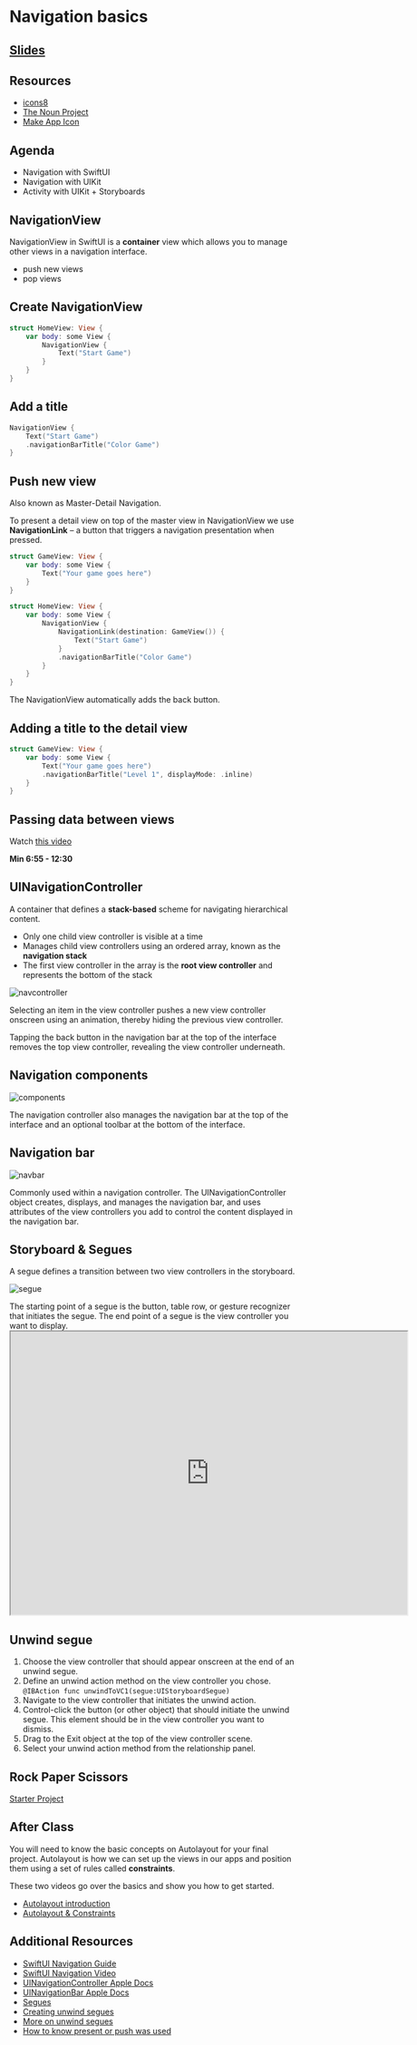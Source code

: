 <!-- Run this slideshow via the following command: -->
<!-- reveal-md README.md -w -->

<!-- .slide: class="header" -->
# Navigation basics

## [Slides](https://make-school-courses.github.io/MOB-1.1-Introduction-to-Swift/Slides/12-Basic-Navigation/README.html ':ignore')

<!-- > -->

## Resources

- [icons8](https://icons8.com)
- [The Noun Project](http://thenounproject.com)
- [Make App Icon](https://makeappicon.com)

<!-- > -->

## Agenda

- Navigation with SwiftUI
- Navigation with UIKit
- Activity with UIKit + Storyboards

<!-- > -->

## NavigationView

NavigationView in SwiftUI is a **container** view which allows you to manage other views in a navigation interface.

- push new views
- pop views

<!-- > -->

## Create NavigationView

```swift
struct HomeView: View {
    var body: some View {
        NavigationView {
            Text("Start Game")
        }
    }
}
```

<!-- > -->

## Add a title

```swift
NavigationView {
    Text("Start Game")
    .navigationBarTitle("Color Game")
}
```

<!-- > -->

## Push new view

Also known as Master-Detail Navigation.

To present a detail view on top of the master view in NavigationView we use **NavigationLink** – a button that triggers a navigation presentation when pressed.

```swift
struct GameView: View {
    var body: some View {
        Text("Your game goes here")
    }
}

struct HomeView: View {
    var body: some View {
        NavigationView {
            NavigationLink(destination: GameView()) {
                Text("Start Game")
            }
            .navigationBarTitle("Color Game")
        }
    }
}
```

<aside class = "notes">
The NavigationView automatically adds the back button.
</aside>

<!-- > -->

## Adding a title to the detail view

```swift
struct GameView: View {
    var body: some View {
        Text("Your game goes here")
        .navigationBarTitle("Level 1", displayMode: .inline)
    }
}
```

<!-- > -->

## Passing data between views

Watch [this video](https://www.hackingwithswift.com/articles/216/complete-guide-to-navigationview-in-swiftui)

**Min 6:55 - 12:30**

<!-- > -->

## UINavigationController

A container that defines a **stack-based** scheme for navigating hierarchical content.

- Only one child view controller is visible at a time
- Manages child view controllers using an ordered array, known as the **navigation stack**
- The first view controller in the array is the **root view controller** and represents the bottom of the stack

<!-- > -->

![navcontroller](assets/navcontroller.png)

<aside class="notes">
Selecting an item in the view controller pushes a new view controller onscreen using an animation, thereby hiding the previous view controller.

Tapping the back button in the navigation bar at the top of the interface removes the top view controller, revealing the view controller underneath.
</aside>

<!-- > -->

## Navigation components

![components](assets/component.jpg)

<aside class="notes">
The navigation controller also manages the navigation bar at the top of the interface and an optional toolbar at the bottom of the interface.
</aside>

<!-- > -->

## Navigation bar

![navbar](assets/navbar.png)

<aside class="notes">
Commonly used within a navigation controller. The UINavigationController object creates, displays, and manages the navigation bar, and uses attributes of the view controllers you add to control the content displayed in the navigation bar.
</aside>

<!-- > -->

## Storyboard & Segues

A segue defines a transition between two view controllers in the storyboard.

![segue](assets/segue.png)

<aside class="notes">
The starting point of a segue is the button, table row, or gesture recognizer that initiates the segue. The end point of a segue is the view controller you want to display.
</aside>

<!-- > -->

<iframe src="https://youtube.com/embed/Hnrz8ZTaP4s" data-autoplay  width="700" height="500"></iframe>

<!-- > -->

## Unwind segue

1. Choose the view controller that should appear onscreen at the end of an unwind segue.
2. Define an unwind action method on the view controller you chose.
  `@IBAction func unwindToVC1(segue:UIStoryboardSegue)`
3. Navigate to the view controller that initiates the unwind action.
4. Control-click the button (or other object) that should initiate the unwind segue. This element should be in the view controller you want to dismiss.
5. Drag to the Exit object at the top of the view controller scene.
6. Select your unwind action method from the relationship panel.

<!-- > -->

## Rock Paper Scissors

[Starter Project](https://github.com/amelinagzz/RPS)

<!-- > -->

<!--

## Programmatic approach

```swift
// Creates a VC from a storyboard file
let storyboard = UIStoryboard(name: "Main", bundle: nil)
let controller = storyboard.instantiateViewController(withIdentifier: "CharacterVC") as! PlayerViewController
```


```swift
// Push view controller
self.navigationController?.pushViewController(controller, animated: true)
```

Same result as using a segue with detail transition


```swift
// Present view controller
self.navigationController?.present(controller, animated: true, completion: nil)
```

Same result as using a segue with modal transition


```swift
self.navigationController?.popViewController(animated: true)
```
Same result as using a an unwind segue after a push.


```swift
self.navigationController?.dismiss(animated: true, completion: nil)
```
Same result as using a an unwind segue after a present.


## RPG Practice

[Starter Project](https://github.com/Make-School-Labs/RPGGame-starter)

Useful link for the activity: [Navigation done programmatically](https://medium.com/@felicity.johnson.mail/pushing-popping-dismissing-viewcontrollers-a30e98731df5)

-->

## After Class

You will need to know the basic concepts on Autolayout for your final project. Autolayout is how we can set up the views in our apps and position them using a set of rules called **constraints**.

These two videos go over the basics and show you how to get started.

- [Autolayout introduction](https://www.youtube.com/watch?v=qb05nLPYKz8)
- [Autolayout & Constraints](https://www.youtube.com/watch?v=m_0_XQEfrGQ)

<!-- > -->

## Additional Resources

- [SwiftUI Navigation Guide](https://www.simpleswiftguide.com/swiftui-navigationview-tutorial-with-examples/)
- [SwiftUI Navigation Video](https://www.hackingwithswift.com/articles/216/complete-guide-to-navigationview-in-swiftui)
- [UINavigationController Apple Docs](https://developer.apple.com/documentation/uikit/uinavigationcontroller)
- [UINavigationBar Apple Docs](https://developer.apple.com/documentation/uikit/uinavigationbar)
- [Segues](https://developer.apple.com/library/archive/featuredarticles/ViewControllerPGforiPhoneOS/UsingSegues.html)
- [Creating unwind segues](https://medium.com/@mimicatcodes/create-unwind-segues-in-swift-3-8793f7d23c6f)
- [More on unwind segues](https://spin.atomicobject.com/2014/10/25/ios-unwind-segues/)
- [How to know present or push was used](https://stackoverflow.com/questions/23620276/check-if-view-controller-is-presented-modally-or-pushed-on-a-navigation-stack_)
